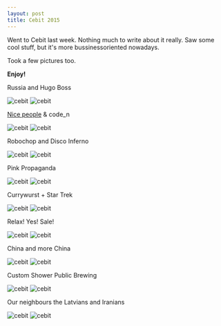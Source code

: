 ```yaml
---
layout: post
title: Cebit 2015
---
```

Went to Cebit last week.
Nothing much to write about it really. Saw some cool stuff, but it's more bussinessoriented nowadays.

Took a few pictures too. 

**Enjoy!**






 Russia                                               and Hugo Boss            
    
![cebit](http://arghh.github.io/images/cebit/1.jpg)  ![cebit](http://arghh.github.io/images/cebit/2.jpg)

 [Nice people](http://freeyourdata.org/)              & code_n
    
![cebit](http://arghh.github.io/images/cebit/3.jpg)  ![cebit](http://arghh.github.io/images/cebit/4.jpg)

 Robochop                                             and Disco Inferno
    
![cebit](http://arghh.github.io/images/cebit/5.jpg)  ![cebit](http://arghh.github.io/images/cebit/6.jpg)

 Pink                                                 Propaganda
    
![cebit](http://arghh.github.io/images/cebit/7.jpg)  ![cebit](http://arghh.github.io/images/cebit/8.jpg)

 Currywurst                                           + Star Trek
    
![cebit](http://arghh.github.io/images/cebit/9.jpg)  ![cebit](http://arghh.github.io/images/cebit/10.jpg)  

 Relax!                                               Yes! Sale!
    
![cebit](http://arghh.github.io/images/cebit/11.jpg) ![cebit](http://arghh.github.io/images/cebit/12.jpg)

 China                                                and more China
 
![cebit](http://arghh.github.io/images/cebit/13.jpg) ![cebit](http://arghh.github.io/images/cebit/14.jpg)

 Custom Shower                                        Public Brewing
    
![cebit](http://arghh.github.io/images/cebit/16.jpg) ![cebit](http://arghh.github.io/images/cebit/17.jpg)

 Our neighbours the Latvians                          and Iranians
    
![cebit](http://arghh.github.io/images/cebit/18.jpg) ![cebit](http://arghh.github.io/images/cebit/19.jpg)
